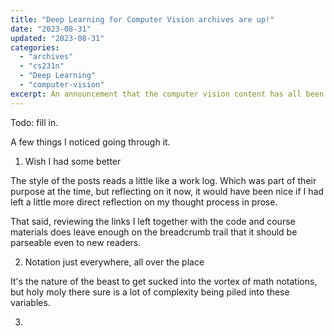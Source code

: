 ```yaml
---
title: "Deep Learning for Computer Vision archives are up!"
date: "2023-08-31"
updated: "2023-08-31"
categories:
  - "archives"
  - "cs231n"
  - "Deep Learning"
  - "computer-vision"
excerpt: An announcement that the computer vision content has all been posted, together with some reflection on the work generally and ____.
---
```


Todo: fill in.


A few things I noticed going through it.

1. Wish I had some better 

The style of the posts reads a little like a work log. Which was part of their purpose at the time, but reflecting on it now, it would have been nice if I had left a little more direct reflection on my thought process in prose. 

That said, reviewing the links I left together with the code and course materials does leave enough on the breadcrumb trail that it should be parseable even to new readers.



2. Notation just everywhere, all over the place

It's the nature of the beast to get sucked into the vortex of math notations, but holy moly there sure is a lot of complexity being piled into these variables.


3. 



